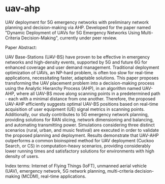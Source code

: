 # uav-ahp

UAV deployment for 5G emergency networks with preliminary network planning and decision-making via AHP. Developed for the paper named "Dynamic Deployment of UAVs for 5G Emergency Networks Using Multi-Criteria Decision-Making", 
currently under peer review.

Paper Abstract:

UAV Base-Stations (UAV-BS) have proven to be effective in 
emergency networks and high-density events, supported
by 5G and future 6G for enhanced coverage and user demand
management. Traditional deployment optimization of UAVs, an
NP-hard problem, is often too slow for real-time applications,
necessitating faster, adaptable solutions. This paper proposes
transforming the UAV placement problem into a decision-making
process using the Analytic Hierarchy Process (AHP), in an
algorithm named UAV-AHP, where all UAV-BS move along
scanning points in a predetermined path - each with a minimal
distance from one another. Therefore, the proposed UAV-AHP
efficiently suggests optimal UAV-BS positions based on real-time
acquisition of user equipment (UE) signal metrics in scanning
points. Additionally, our study contributes to 5G emergency
network planning, providing solutions for RAN slicing, network
dimensioning and balancing, and automating transmitting power.
Simulations considering three distinct scenarios (rural, urban,
and music festival) are executed in order to validate the proposed
planning and deployment. Results demonstrate that UAV-AHP
outperforms a common bioinspired method for UAV deployment
(Cuckoo Search, or CS) in computation-heavy scenarios, providing 
considerably lower running times and satisfactory solutions
for environments with high density of users.

Index terms: Internet of Flying Things (IoFT), unmanned
aerial vehicle (UAV), emergency network, 5G network planning,
multi-criteria decision-making (MCDM), real-time applications.
